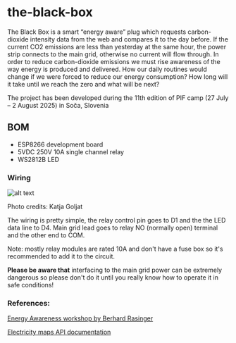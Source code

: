 # the-black-box
The Black Box is a smart “energy aware” plug which requests carbon-dioxide intensity data from the web and compares it to the day before. If the current CO2 emissions are less than yesterday at the same hour, the power strip connects to the main grid, otherwise no current will flow through.
In order to reduce carbon-dioxide emissions we must rise awareness of the way energy is produced and delivered. How our daily routines would change if we were forced to reduce our energy consumption? How long will it take until we reach the zero and what will be next? 

The project has been developed during the 11th edition of PIF camp (27 July – 2 August 2025) in Soča, Slovenia

## BOM
+ ESP8266 development board
+ 5VDC 250V 10A single channel relay
+ WS2812B LED

### Wiring

![alt text](src/img/the-black-box_opened.jpg "The Black Box wiring")

Photo credits: Katja Goljat

The wiring is pretty simple, the relay control pin goes to D1 and the the LED data line to D4. 
Main grid lead goes to relay NO (normally open) terminal and the other end to COM.

Note: mostly relay modules are rated 10A and don't have a fuse box so it's recommended to add it to the circuit.

**Please be aware that** interfacing to the main grid power can be extremely dangerous so please don't do it until you really know how to operate it in safe conditions!

### References:
[Energy Awareness workshop by Berhard Rasinger](https://pif.camp/pifcamp-s11-e01-god-of-light-intro/)

[Electricity maps API documentation](https://portal.electricitymaps.com/developer-hub/api/getting-started)

